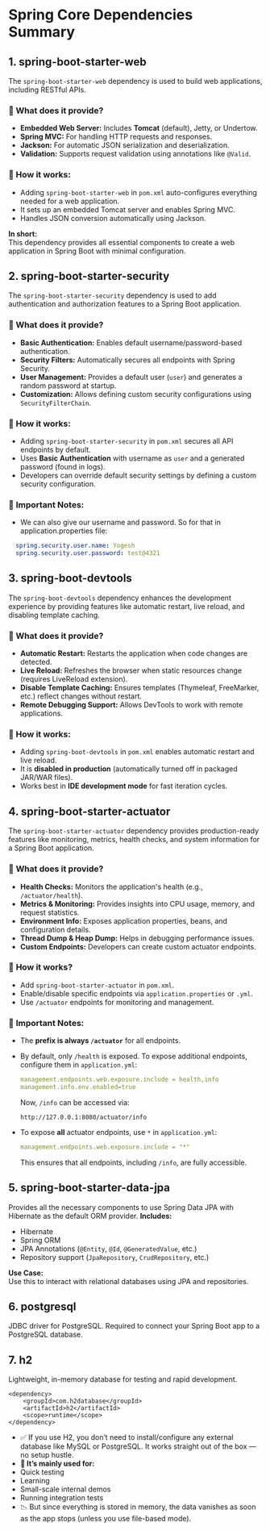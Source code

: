 # Spring Core Dependencies Summary  

## 1. spring-boot-starter-web
The `spring-boot-starter-web` dependency is used to build web applications, including RESTful APIs.  

### 🔹 What does it provide?  
- **Embedded Web Server:** Includes **Tomcat** (default), Jetty, or Undertow.  
- **Spring MVC:** For handling HTTP requests and responses.  
- **Jackson:** For automatic JSON serialization and deserialization.  
- **Validation:** Supports request validation using annotations like `@Valid`.  

### 🔹 How it works:  
- Adding `spring-boot-starter-web` in `pom.xml` auto-configures everything needed for a web application.  
- It sets up an embedded Tomcat server and enables Spring MVC.  
- Handles JSON conversion automatically using Jackson.  

**In short:**  
This dependency provides all essential components to create a web application in Spring Boot with minimal configuration.

## 2. spring-boot-starter-security
The `spring-boot-starter-security` dependency is used to add authentication and authorization features to a Spring Boot application.  

### 🔹 What does it provide?  
- **Basic Authentication:** Enables default username/password-based authentication.  
- **Security Filters:** Automatically secures all endpoints with Spring Security.  
- **User Management:** Provides a default user (`user`) and generates a random password at startup.  
- **Customization:** Allows defining custom security configurations using `SecurityFilterChain`.  

### 🔹 How it works:  
- Adding `spring-boot-starter-security` in `pom.xml` secures all API endpoints by default.  
- Uses **Basic Authentication** with username as `user` and a generated password (found in logs).
- Developers can override default security settings by defining a custom security configuration.  

### 🔹 **Important Notes:**  
- We can also give our username and password. So for that in application.properties file:
```yaml
  spring.security.user.name: Yogesh
  spring.security.user.password: test@4321
  ```


## 3. spring-boot-devtools
The `spring-boot-devtools` dependency enhances the development experience by providing features like automatic restart, live reload, and disabling template caching.  

### 🔹 What does it provide?  
- **Automatic Restart:** Restarts the application when code changes are detected.  
- **Live Reload:** Refreshes the browser when static resources change (requires LiveReload extension).  
- **Disable Template Caching:** Ensures templates (Thymeleaf, FreeMarker, etc.) reflect changes without restart.  
- **Remote Debugging Support:** Allows DevTools to work with remote applications.  

### 🔹 How it works:  
- Adding `spring-boot-devtools` in `pom.xml` enables automatic restart and live reload.  
- It is **disabled in production** (automatically turned off in packaged JAR/WAR files).  
- Works best in **IDE development mode** for fast iteration cycles.  


## 4. spring-boot-starter-actuator 

The `spring-boot-starter-actuator` dependency provides production-ready features like monitoring, metrics, health checks, and system information for a Spring Boot application.  

### 🔹 **What does it provide?**  
- **Health Checks:** Monitors the application's health (e.g., `/actuator/health`).  
- **Metrics & Monitoring:** Provides insights into CPU usage, memory, and request statistics.  
- **Environment Info:** Exposes application properties, beans, and configuration details.  
- **Thread Dump & Heap Dump:** Helps in debugging performance issues.  
- **Custom Endpoints:** Developers can create custom actuator endpoints.  

### 🔹 **How it works?**  
- Add `spring-boot-starter-actuator` in `pom.xml`.  
- Enable/disable specific endpoints via `application.properties` or `.yml`.  
- Use `/actuator` endpoints for monitoring and management.  

### 🔹 **Important Notes:**  
- The **prefix is always `/actuator`** for all endpoints.  
- By default, only `/health` is exposed. To expose additional endpoints, configure them in `application.yml`:  
  
  ```yaml
  management.endpoints.web.exposure.include = health,info
  management.info.env.enabled=true
  ```  
  
  Now, `/info` can be accessed via:  
  
  `http://127.0.0.1:8080/actuator/info`

- To expose **all** actuator endpoints, use `*` in `application.yml`:  
  
  ```yaml
  management.endpoints.web.exposure.include = "*"
  ```  
  This ensures that all endpoints, including `/info`, are fully accessible.

## 5. spring-boot-starter-data-jpa
Provides all the necessary components to use Spring Data JPA with Hibernate as the default ORM provider.
**Includes:**  
- Hibernate
- Spring ORM
- JPA Annotations (`@Entity`, `@Id`, `@GeneratedValue`, etc.)
- Repository support (`JpaRepository`, `CrudRepository`, etc.)

**Use Case:**  
Use this to interact with relational databases using JPA and repositories.

## 6. postgresql
JDBC driver for PostgreSQL. Required to connect your Spring Boot app to a PostgreSQL database.

## 7. h2
Lightweight, in-memory database for testing and rapid development.
```
<dependency>
    <groupId>com.h2database</groupId>
    <artifactId>h2</artifactId>
    <scope>runtime</scope>
</dependency>
```
- ✅ If you use H2, you don’t need to install/configure any external database like MySQL or PostgreSQL. It works straight out of the box — no setup hustle.
- **🧪 It’s mainly used for:**
- Quick testing
- Learning
- Small-scale internal demos
- Running integration tests
- 📉 But since everything is stored in memory, the data vanishes as soon as the app stops (unless you use file-based mode).